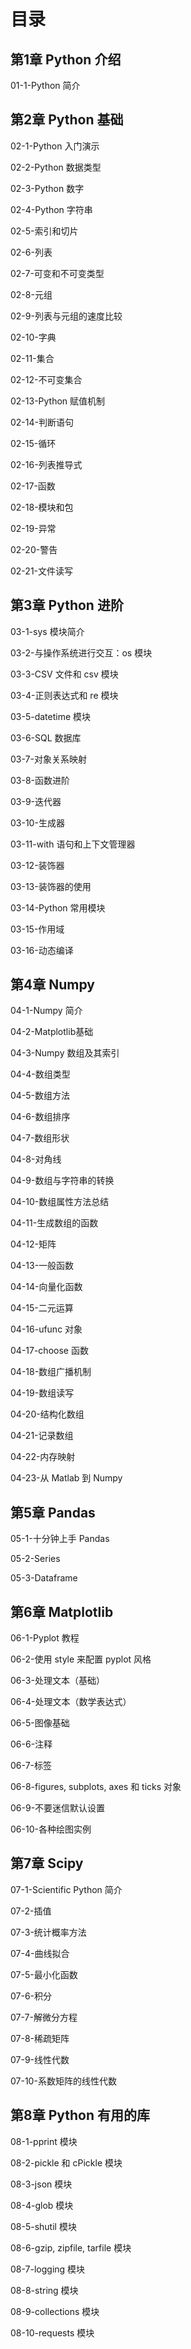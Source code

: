# 目录

## 第1章 Python 介绍

01-1-Python 简介

## 第2章 Python 基础

02-1-Python 入门演示

02-2-Python 数据类型

02-3-Python 数字

02-4-Python 字符串

02-5-索引和切片

02-6-列表

02-7-可变和不可变类型

02-8-元组

02-9-列表与元组的速度比较

02-10-字典

02-11-集合

02-12-不可变集合

02-13-Python 赋值机制

02-14-判断语句

02-15-循环

02-16-列表推导式

02-17-函数

02-18-模块和包

02-19-异常

02-20-警告

02-21-文件读写

## 第3章 Python 进阶

03-1-sys 模块简介

03-2-与操作系统进行交互：os 模块

03-3-CSV 文件和 csv 模块

03-4-正则表达式和 re 模块

03-5-datetime 模块

03-6-SQL 数据库

03-7-对象关系映射

03-8-函数进阶

03-9-迭代器

03-10-生成器

03-11-with 语句和上下文管理器

03-12-装饰器

03-13-装饰器的使用

03-14-Python 常用模块

03-15-作用域

03-16-动态编译

## 第4章 Numpy

04-1-Numpy 简介

04-2-Matplotlib基础

04-3-Numpy 数组及其索引

04-4-数组类型

04-5-数组方法

04-6-数组排序

04-7-数组形状

04-8-对角线

04-9-数组与字符串的转换

04-10-数组属性方法总结

04-11-生成数组的函数

04-12-矩阵

04-13-一般函数

04-14-向量化函数

04-15-二元运算

04-16-ufunc 对象

04-17-choose 函数

04-18-数组广播机制

04-19-数组读写

04-20-结构化数组

04-21-记录数组

04-22-内存映射

04-23-从 Matlab 到 Numpy

## 第5章 Pandas

05-1-十分钟上手 Pandas

05-2-Series

05-3-Dataframe

## 第6章 Matplotlib

06-1-Pyplot 教程

06-2-使用 style 来配置 pyplot 风格

06-3-处理文本（基础）

06-4-处理文本（数学表达式）

06-5-图像基础

06-6-注释

06-7-标签

06-8-figures, subplots, axes 和 ticks 对象

06-9-不要迷信默认设置

06-10-各种绘图实例

## 第7章 Scipy

07-1-Scientific Python 简介

07-2-插值

07-3-统计概率方法

07-4-曲线拟合

07-5-最小化函数

07-6-积分

07-7-解微分方程

07-8-稀疏矩阵

07-9-线性代数

07-10-系数矩阵的线性代数

## 第8章 Python 有用的库

08-1-pprint 模块

08-2-pickle 和 cPickle 模块

08-3-json 模块

08-4-glob 模块

08-5-shutil 模块

08-6-gzip, zipfile, tarfile 模块

08-7-logging 模块

08-8-string 模块

08-9-collections 模块

08-10-requests 模块